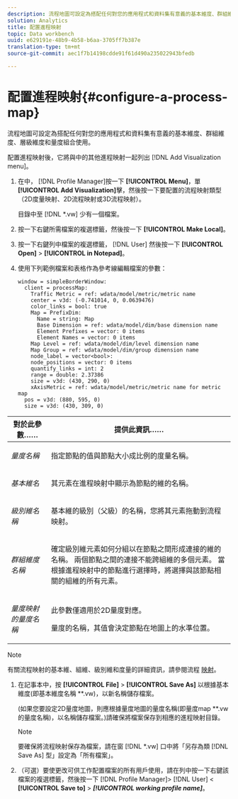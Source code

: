 ```yaml
---
description: 流程地圖可設定為搭配任何對您的應用程式和資料集有意義的基本維度、群組維度、層級維度和量度組合使用。
solution: Analytics
title: 配置進程映射
topic: Data workbench
uuid: e629191e-48b9-4b58-b6aa-3705ff7b387e
translation-type: tm+mt
source-git-commit: aec1f7b14198cdde91f61d490a235022943bfedb

---
```



# 配置進程映射{#configure-a-process-map}

流程地圖可設定為搭配任何對您的應用程式和資料集有意義的基本維度、群組維度、層級維度和量度組合使用。

配置進程映射後，它將與中的其他進程映射一起列出 [!DNL Add Visualization menu]。

1. 在中， [!DNL Profile Manager]按一下 **[!UICONTROL Menu]**，單 **[!UICONTROL Add Visualization]**&#x200B;擊，然後按一下要配置的流程映射類型（2D度量映射、2D流程映射或3D流程映射）。

   目錄中至 [!DNL *.vw] 少有一個檔案。

1. 按一下右鍵所需檔案的複選標籤，然後按一下 **[!UICONTROL Make Local]**。
1. 按一下右鍵列中檔案的複選標籤， [!DNL User] 然後按一下 **[!UICONTROL Open]** > **[!UICONTROL in Notepad]**。
1. 使用下列範例檔案和表格作為參考線編輯檔案的參數：

   ```
   window = simpleBorderWindow: 
     client = processMap: 
       Traffic Metric = ref: wdata/model/metric/metric name
       center = v3d: (-0.741014, 0, 0.0639476)
       color_links = bool: true
       Map = PrefixDim: 
         Name = string: Map
         Base Dimension = ref: wdata/model/dim/base dimension name
         Element Prefixes = vector: 0 items
         Element Names = vector: 0 items
       Map Level = ref: wdata/model/dim/level dimension name
       Map Group = ref: wdata/model/dim/group dimension name
       node_label = vector<bool>: 
       node_positions = vector: 0 items
       quantify_links = int: 2
       range = double: 2.37386
       size = v3d: (430, 290, 0)
       xAxisMetric = ref: wdata/model/metric/metric name for metric map
     pos = v3d: (880, 595, 0)
     size = v3d: (430, 309, 0)
   ```

<table id="table_3F072DB1B68746C49DF9332718982EBE"> 
 <thead> 
  <tr> 
   <th colname="col1" class="entry"> 對於此參數…… </th> 
   <th colname="col2" class="entry"> 提供此資訊…… </th> 
  </tr> 
 </thead>
 <tbody> 
  <tr> 
   <td colname="col1"> <p><i>量度名稱</i> </p> </td> 
   <td colname="col2"> <p>指定節點的值與節點大小成比例的度量名稱。 </p> </td> 
  </tr> 
  <tr> 
   <td colname="col1"> <p><i>基本維名</i> </p> </td> 
   <td colname="col2"> <p>其元素在進程映射中顯示為節點的維的名稱。 </p> </td> 
  </tr> 
  <tr> 
   <td colname="col1"> <p><i>級別維名稱</i> </p> </td> 
   <td colname="col2"> <p>基本維的級別（父級）的名稱，您將其元素拖動到流程映射。 </p> </td> 
  </tr> 
  <tr> 
   <td colname="col1"> <p><i>群組維度名稱</i> </p> </td> 
   <td colname="col2"> <p>確定級別維元素如何分組以在節點之間形成連接的維的名稱。 兩個節點之間的連接不能跨組維的多個元素。 當根據進程映射中的節點進行選擇時，將選擇與該節點相關的組維的所有元素。 </p> </td> 
  </tr> 
  <tr> 
   <td colname="col1"> <p><i>量度映射的量度名稱</i> </p> </td> 
   <td colname="col2"> <p>此參數僅適用於2D量度對應。 </p> <p>量度的名稱，其值會決定節點在地圖上的水準位置。 </p> </td> 
  </tr> 
 </tbody> 
</table>

>[!NOTE]
>
>有關流程映射的基本維、組維、級別維和度量的詳細資訊，請參閱流程 [映射](../../../home/c-get-started/c-analysis-vis/c-proc-maps/c-proc-maps.md#concept-880aee224404429785b733a4e80d275e)。

1. 在記事本中，按 **[!UICONTROL File]** > **[!UICONTROL Save As]** 以根據基本維度(即基本維度名稱 **.vw)，以新名稱儲存檔案。

   (如果您要設定2D量度地圖，則應根據量度地圖的量度名稱(即量度map **.vw的量度名稱)，以名稱儲存檔案。)請確保將檔案保存到相應的進程映射目錄。

   >[!NOTE]
   >
   >要確保將流程映射保存為檔案，請在窗 [!DNL *.vw] 口中將「另存為類 [!DNL Save As] 型」設定為「所有檔案」。

1. （可選）要使更改可供工作配置檔案的所有用戶使用，請在列中按一下右鍵該檔案的複選標籤，然後按一下 [!DNL Profile Manager]> [!DNL User] &lt; **[!UICONTROL Save to]** > ***[!UICONTROL working profile name]***。
